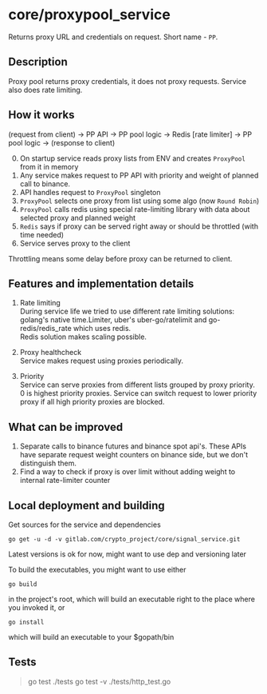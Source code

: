 # core/proxypool_service
Returns proxy URL and credentials on request. Short name - `PP`.

## Description
Proxy pool returns proxy credentials, it does not proxy requests. Service also does rate limiting.   

## How it works
(request from client) -> PP API -> PP pool logic -> Redis [rate limiter] -> PP pool logic -> (response to client)

0) On startup service reads proxy lists from ENV and creates `ProxyPool` from it in memory
1) Any service makes request to PP API with priority and weight of planned call to binance.
2) API handles request to `ProxyPool` singleton
3) `ProxyPool` selects one proxy from list using some algo (now `Round Robin`)
4) `ProxyPool` calls redis using special rate-limiting library with data about selected proxy and planned weight
5) `Redis` says if proxy can be served right away or should be throttled (with time needed)
6) Service serves proxy to the client

Throttling means some delay before proxy can be returned to client.

## Features and implementation details
1) Rate limiting   
During service life we tried to use different rate limiting solutions: golang's native time.Limiter, 
uber's uber-go/ratelimit and go-redis/redis_rate which uses redis.   
Redis solution makes scaling possible.

2) Proxy healthcheck   
Service makes request using proxies periodically.

3) Priority   
Service can serve proxies from different lists grouped by proxy priority. 0 is highest priority proxies. Service can switch request to
lower priority proxy if all high priority proxies are blocked.

## What can be improved
1) Separate calls to binance futures and binance spot api's. These APIs have separate request weight counters on binance side, but we
don't distinguish them.
2) Find a way to check if proxy is over limit without adding weight to internal rate-limiter counter

## Local deployment and building

Get sources for the service and dependencies

`go get -u -d -v gitlab.com/crypto_project/core/signal_service.git`

Latest versions is ok for now, might want to use dep and versioning later

To build the executables, you might want to use either

`go build`

in the project's root, which will build an executable right to the place where you invoked it, or

`go install`

which will build an executable to your $gopath/bin

## Tests

> go test ./tests
> go test -v ./tests/http_test.go